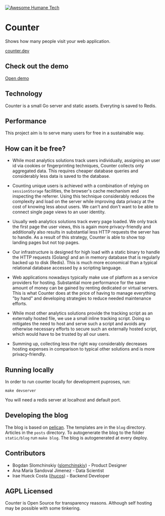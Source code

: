 [![Awesome Humane Tech](https://raw.githubusercontent.com/humanetech-community/awesome-humane-tech/main/humane-tech-badge.svg?sanitize=true)](https://github.com/humanetech-community/awesome-humane-tech)

# Counter

Shows how many people visit your web application.

[counter.dev](https://counter.dev)

## Check out the demo

[Open demo](https://counter.dev/app#demo)

## Technology

Counter is a small Go server and static assets. Everyting is saved to Redis.

## Performance

This project aim is to serve many users for free in a sustainable way.

## How can it be free?

- While most analytics solutions track users individually, assigning an user id via cookies or fingerprinting techniques, Counter collects only aggregated data. This requires cheaper database queries and considerably less data is saved to the database.

- Counting unique users is achieved with a combination of relying on `sessionStorage` facilities, the browser's cache mechanism and inspecting the referrer. Using this technique considerably reduces the complexity and load on the server while improving data privacy at the cost of knowing less about users. We can't and don't want to be able to connect single page views to an user identity.

- Usually web analytics solutions track every page loaded. We only track the first page the user views, this is again more privacy-friendly and additionally also results in substantial less HTTP requests the server has to handle. As a result of this strategy, Counter is able to show top landing pages but not top pages.

- Our infrastructure is designed for high load with a static binary to handle the HTTP requests (Golang) and an in memory database that is regularly backed up to disk (Redis). This is much more economical than a typical relational database accessed by a scripting language.

- Web applications nowadays typically make use of platform as a service providers for hosting. Substantial more performance for the same amount of money can be gained by renting dedicated or virtual servers. This is what Counter does at the price of having to manage everything "by hand" and developing strategies to reduce needed maintenance efforts.

- While most other analytics solutions provide the tracking script as an externally hosted file, we use a small inline tracking script. Doing so mitigates the need to host and serve such a script and avoids any otherwise necessary efforts to secure such an externally hosted script, which would have to be trusted by all our users.

- Summing up, collecting less the right way considerably decreases hosting expenses in comparison to typical other solutions and is more privacy-friendly.


## Running locally
In order to run counter locally for development puproses, run:
```
make devserver
```
You will need a redis server at localhost and default port.

## Developing the blog
The blog is based on [pelican](https://blog.getpelican.com/). The templates are in the `blog` directory. Articles in the `posts` directory. To autogenerate the blog to the folder `static/blog` run `make blog`. The blog is autogenerated at every deploy.


## Contributors

- Bogdan Slomchinskiy ([slomchinskiy](https://dribbble.com/slomchinskiy)) - Product Designer
- Ana Maria Sandoval Jimenez - Data Scientist
- Irae Hueck Costa ([ihucos](https://github.com/ihucos/)) - Backend Developer

## AGPL Licensed

Counter is Open Source for transparency reasons. Although self
hosting may be possible with some tinkering.

